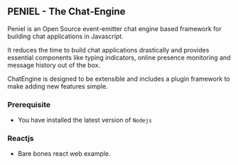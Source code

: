 
## PENIEL - The Chat-Engine



Peniel is an Open Source event-emitter chat engine based framework for building chat applications in Javascript.

It reduces the time to build chat applications drastically and provides essential components like typing indicators, online presence monitoring and message history out of the box.


ChatEngine is designed to be extensible and includes a plugin framework to make adding new features simple.


### Prerequisite

* You have installed the latest version of `Nodejs`





### Reactjs
* Bare bones react web example.

